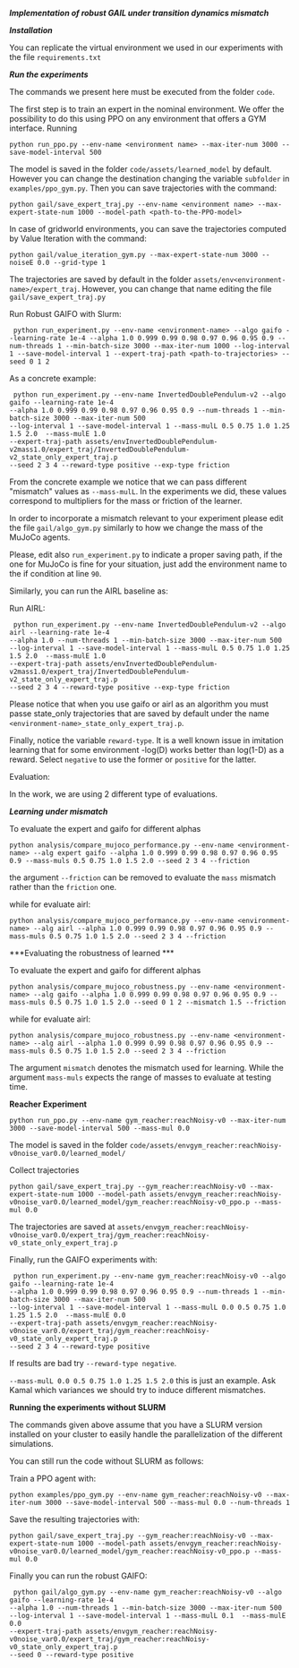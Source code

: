 ***Implementation of robust GAIL under transition dynamics mismatch***

***Installation***

You can replicate the virtual environment we used in our experiments with the file `requirements.txt`

***Run the experiments***

The commands we present here must be executed from the folder `code`.


The first step is to train an expert in the nominal environment. We offer the possibility to do this using PPO on any environment that offers 
a GYM interface. Running


```
python run_ppo.py --env-name <environment name> --max-iter-num 3000 --save-model-interval 500
```


The model is saved in the folder `code/assets/learned_model` by default. However you can change the destination changing the variable `subfolder` in `examples/ppo_gym.py`.
Then you can save trajectories with the command:


```
python gail/save_expert_traj.py --env-name <environment name> --max-expert-state-num 1000 --model-path <path-to-the-PPO-model>
```


In case of gridworld environments, you can save the trajectories computed by Value Iteration with the command:


```python gail/value_iteration_gym.py --max-expert-state-num 3000 --noiseE 0.0 --grid-type 1```


The trajectories are saved by default in the folder `assets/env<environment-name>/expert_traj`. However, you can change that name editing the file `gail/save_expert_traj.py`


Run Robust GAIFO with Slurm:


``` python run_experiment.py --env-name <environment-name> --algo gaifo --learning-rate 1e-4 --alpha 1.0 0.999 0.99 0.98 0.97 0.96 0.95 0.9 --num-threads 1 --min-batch-size 3000 --max-iter-num 1000 --log-interval 1 --save-model-interval 1 --expert-traj-path <path-to-trajectories> --seed 0 1 2```


As a concrete example:


```
 python run_experiment.py --env-name InvertedDoublePendulum-v2 --algo gaifo --learning-rate 1e-4 
--alpha 1.0 0.999 0.99 0.98 0.97 0.96 0.95 0.9 --num-threads 1 --min-batch-size 3000 --max-iter-num 500 
--log-interval 1 --save-model-interval 1 --mass-mulL 0.5 0.75 1.0 1.25 1.5 2.0  --mass-mulE 1.0 
--expert-traj-path assets/envInvertedDoublePendulum-v2mass1.0/expert_traj/InvertedDoublePendulum-v2_state_only_expert_traj.p 
--seed 2 3 4 --reward-type positive --exp-type friction
```

From the concrete example we notice that we can pass different "mismatch" values as `--mass-mulL`. 
In the experiments we did, these values correspond to multipliers for the mass or friction of the learner.

In order to incorporate a mismatch relevant to your experiment please edit the file `gail/algo_gym.py` similarly to how we change the mass of the MuJoCo agents.

Please, edit also `run_experiment.py` to indicate a proper saving path, if the one for MuJoCo is fine for your situation, just add the environment name to the if condition at line `90`.


Similarly, you can run the AIRL baseline as:

Run AIRL:
```
 python run_experiment.py --env-name InvertedDoublePendulum-v2 --algo airl --learning-rate 1e-4 
--alpha 1.0 --num-threads 1 --min-batch-size 3000 --max-iter-num 500 
--log-interval 1 --save-model-interval 1 --mass-mulL 0.5 0.75 1.0 1.25 1.5 2.0  --mass-mulE 1.0 
--expert-traj-path assets/envInvertedDoublePendulum-v2mass1.0/expert_traj/InvertedDoublePendulum-v2_state_only_expert_traj.p 
--seed 2 3 4 --reward-type positive --exp-type friction
```

Please notice that when you use gaifo or airl as an algorithm you must passe state_only trajectories that are saved by default under the name `<environment-name>_state_only_expert_traj.p`.

Finally, notice the variable `reward-type`. It is a well known issue in imitation learning that for some environment -log(D) works better than log(1-D) as a reward. 
Select `negative` to use the former or `positive` for the latter.

Evaluation:

In the work, we are using 2 different type of evaluations. 

***Learning under mismatch***

To evaluate the expert and gaifo for different alphas

```
python analysis/compare_mujoco_performance.py --env-name <environment-name> --alg expert gaifo --alpha 1.0 0.999 0.99 0.98 0.97 0.96 0.95 0.9 --mass-muls 0.5 0.75 1.0 1.5 2.0 --seed 2 3 4 --friction
``` 

the argument `--friction` can be removed to evaluate the `mass` mismatch rather than the `friction` one.

while for evaluate airl:

```
python analysis/compare_mujoco_performance.py --env-name <environment-name> --alg airl --alpha 1.0 0.999 0.99 0.98 0.97 0.96 0.95 0.9 --mass-muls 0.5 0.75 1.0 1.5 2.0 --seed 2 3 4 --friction
```

***Evaluating the robustness of learned *** 

To evaluate the expert and gaifo for different alphas

```
python analysis/compare_mujoco_robustness.py --env-name <environment-name> --alg gaifo --alpha 1.0 0.999 0.99 0.98 0.97 0.96 0.95 0.9 --mass-muls 0.5 0.75 1.0 1.5 2.0 --seed 0 1 2 --mismatch 1.5 --friction
``` 

while for evaluate airl:

```
python analysis/compare_mujoco_robustness.py --env-name <environment-name> --alg airl --alpha 1.0 0.999 0.99 0.98 0.97 0.96 0.95 0.9 --mass-muls 0.5 0.75 1.0 1.5 2.0 --seed 2 3 4 --friction
```

The argument `mismatch` denotes the mismatch used for learning. While the argument `mass-muls` expects the range of masses to evaluate at testing time. 

**Reacher Experiment**


```
python run_ppo.py --env-name gym_reacher:reachNoisy-v0 --max-iter-num 3000 --save-model-interval 500 --mass-mul 0.0
```

The model is saved in the folder `code/assets/envgym_reacher:reachNoisy-v0noise_var0.0/learned_model/` 

Collect trajectories

```
python gail/save_expert_traj.py --gym_reacher:reachNoisy-v0 --max-expert-state-num 1000 --model-path assets/envgym_reacher:reachNoisy-v0noise_var0.0/learned_model/gym_reacher:reachNoisy-v0_ppo.p --mass-mul 0.0
```

The trajectories are saved at `assets/envgym_reacher:reachNoisy-v0noise_var0.0/expert_traj/gym_reacher:reachNoisy-v0_state_only_expert_traj.p`

Finally, run the GAIFO experiments with:

```
 python run_experiment.py --env-name gym_reacher:reachNoisy-v0 --algo gaifo --learning-rate 1e-4 
--alpha 1.0 0.999 0.99 0.98 0.97 0.96 0.95 0.9 --num-threads 1 --min-batch-size 3000 --max-iter-num 500 
--log-interval 1 --save-model-interval 1 --mass-mulL 0.0 0.5 0.75 1.0 1.25 1.5 2.0  --mass-mulE 0.0 
--expert-traj-path assets/envgym_reacher:reachNoisy-v0noise_var0.0/expert_traj/gym_reacher:reachNoisy-v0_state_only_expert_traj.p 
--seed 2 3 4 --reward-type positive
```

If results are bad try `--reward-type negative`.

`--mass-mulL 0.0 0.5 0.75 1.0 1.25 1.5 2.0` this is just an example. Ask Kamal which variances we should try to induce different mismatches.

**Running the experiments without SLURM**

The commands given above assume that you have a SLURM version installed on your cluster to easily handle the parallelization of the different simulations.

You can still run the code without SLURM as follows:

Train a PPO agent with:

```
python examples/ppo_gym.py --env-name gym_reacher:reachNoisy-v0 --max-iter-num 3000 --save-model-interval 500 --mass-mul 0.0 --num-threads 1
```

Save the resulting trajectories with:

```
python gail/save_expert_traj.py --gym_reacher:reachNoisy-v0 --max-expert-state-num 1000 --model-path assets/envgym_reacher:reachNoisy-v0noise_var0.0/learned_model/gym_reacher:reachNoisy-v0_ppo.p --mass-mul 0.0
```

Finally you can run the robust GAIFO:

```
 python gail/algo_gym.py --env-name gym_reacher:reachNoisy-v0 --algo gaifo --learning-rate 1e-4 
--alpha 1.0 --num-threads 1 --min-batch-size 3000 --max-iter-num 500 
--log-interval 1 --save-model-interval 1 --mass-mulL 0.1  --mass-mulE 0.0 
--expert-traj-path assets/envgym_reacher:reachNoisy-v0noise_var0.0/expert_traj/gym_reacher:reachNoisy-v0_state_only_expert_traj.p 
--seed 0 --reward-type positive
```


